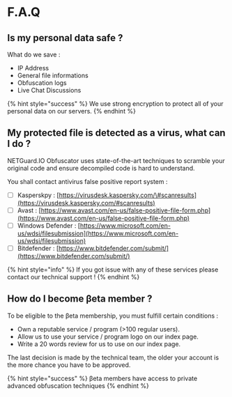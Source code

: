 # F.A.Q

## Is my personal data safe ?

What do we save :

* IP Address 
* General file informations
* Obfuscation logs
* Live Chat Discussions

{% hint style="success" %}
We use strong encryption to protect all of your personal data on our servers.
{% endhint %}

## My protected file is detected as a virus, what can I do ?

NETGuard.IO Obfuscator uses state-of-the-art techniques to scramble your original code and ensure decompiled code is hard to understand.

You shall contact antivirus false positive report system :

* [ ] Kasperskpy : [https://virusdesk.kaspersky.com/\#scanresults](https://virusdesk.kaspersky.com/#scanresults)
* [ ] Avast : [https://www.avast.com/en-us/false-positive-file-form.php](https://www.avast.com/en-us/false-positive-file-form.php)
* [ ] Windows Defender : [https://www.microsoft.com/en-us/wdsi/filesubmission](https://www.microsoft.com/en-us/wdsi/filesubmission)
* [ ] Bitdefender : [https://www.bitdefender.com/submit/](https://www.bitdefender.com/submit/)

{% hint style="info" %}
If you got issue with any of these services please contact our technical support !
{% endhint %}

## How do I become  βeta member ?

To be eligible to the βeta membership, you must fulfill certain conditions :

* Own a reputable service / program \(&gt;100 regular users\).
* Allow us to use your service / program logo on our index page.
* Write a 20 words review for us to use on our index page.

The last decision is made by the technical team, the older your account is the more chance you have to be approved.

{% hint style="success" %}
βeta members have access to private advanced obfuscation techniques
{% endhint %}

